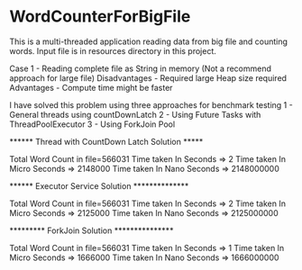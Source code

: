 # WordCounterForBigFile
This is a multi-threaded application reading data from big file and counting words.
Input file is in resources directory in this project.

Case 1 - Reading complete file as String in memory (Not a recommend approach for large file)
Disadvantages -
Required large Heap size required
Advantages -
Compute time might be faster

I have solved this problem using three approaches for benchmark testing 
1 - General threads using countDownLatch
2 - Using Future Tasks with ThreadPoolExecutor
3 - Using ForkJoin Pool

****** Thread with CountDown Latch Solution *****

Total Word Count in file=566031
Time taken In Seconds       => 2
Time taken In Micro Seconds => 2148000
Time taken In Nano Seconds  => 2148000000

****** Executor Service Solution **************

Total Word Count in file=566031
Time taken In Seconds       => 2
Time taken In Micro Seconds => 2125000
Time taken In Nano Seconds  => 2125000000

********* ForkJoin Solution ***************

Total Word Count in file=566031
Time taken In Seconds       => 1
Time taken In Micro Seconds => 1666000
Time taken In Nano Seconds  => 1666000000



